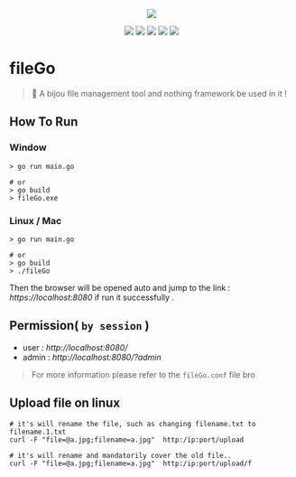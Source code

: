 <p align="center">
	<img src="https://user-images.githubusercontent.com/43493852/147871833-8e8f0f21-d6c6-4be9-9e0f-892572bae942.png"></img>
	<p align="center">
		<img src="https://github.com/GoogTech/fileGo/workflows/Go/badge.svg"></img>
		<img src="https://goreportcard.com/badge/github.com/GoogTech/fileGo"></img>
		<img src="https://img.shields.io/github/commit-activity/m/google-golang/fileGo?color=ff69b4"></img>
		<img src="https://img.shields.io/github/repo-size/google-golang/fileGo"></img>
		<img src="https://img.shields.io/github/license/google-golang/fileGo.svg"></img>
	</p>
</p>


# fileGo
> 📁 A bijou file management tool and nothing framework be used in it !


## How To Run
### Window
```shell script
> go run main.go   

# or
> go build
> fileGo.exe
```
### Linux / Mac
```shell script
> go run main.go

# or
> go build
> ./fileGo
```

Then the browser will be opened auto and jump to the link : *https://localhost:8080* if run it successfully .


## Permission( `by session` )
* user : *http://localhost:8080/*
* admin : *http://localhost:8080/?admin*
> For more information please refer to the `fileGo.conf` file bro


## Upload file on linux
```shell script
# it's will rename the file, such as changing filename.txt to filename.1.txt 
curl -F "file=@a.jpg;filename=a.jpg"  http:/ip:port/upload

# it's will rename and mandatorily cover the old file..
curl -F "file=@a.jpg;filename=a.jpg"  http:/ip:port/upload/f
```
